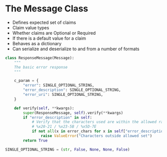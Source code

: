 # The Message Class

- Defines expected set of claims
- Claim value types
- Whether claims are Optional or Required
- If there is a default value for a claim
- Behaves as a dictionary
- Can serialize and deserialize to and from a number of formats

```Python
class ResponseMessage(Message):
    """
    The basic error response
    """

    c_param = {
        "error": SINGLE_OPTIONAL_STRING,
        "error_description": SINGLE_OPTIONAL_STRING,
        "error_uri": SINGLE_OPTIONAL_STRING,
    }

    def verify(self, **kwargs):
        super(ResponseMessage, self).verify(**kwargs)
        if "error_description" in self:
            # Verify that the characters used are within the allowed ranges
            # %x20-21 / %x23-5B / %x5D-7E
            if not all(x in error_chars for x in self["error_description"]):
                raise ValueError("Characters outside allowed set")
        return True
```

```Python
SINGLE_OPTIONAL_STRING = (str, False, None, None, False)
```